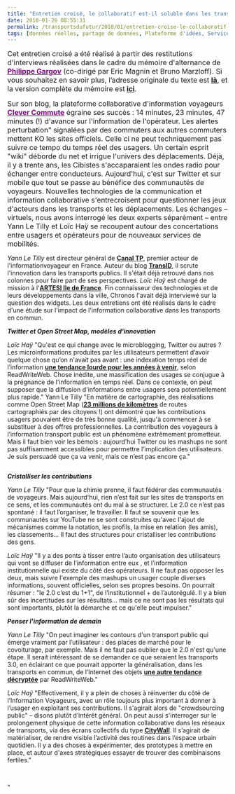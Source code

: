```yaml
---
title: "Entretien croisé, le collaboratif est-il soluble dans les transports ? Philippe Gargov"
date: 2010-01-26 08:55:31
permalink: /transportsdufutur/2010/01/entretien-croise-le-collaboratif-estil-soluble-dans-les-transports-philippe-gargov.html
tags: [données réelles, partage de données, Plateforme d'idées, Service de mobilité, téléphone, TIC]
---
```


<p class="MsoNormal"><span><font size="3">Cet entretien croisé a été réalisé à partir des restitutions d'interviews réalisées dans le cadre du mémoire d'alternance de <strong><span style="text-decoration: underline"><a href="http://www.pop-up-urbain.com/"><font color="#800080">Philippe Gargov</font></a></span></strong> (co-dirigé par Eric Magnin et Bruno Marzloff). Si vous souhaitez en savoir plus, l’adresse originale du texte est <strong><span style="text-decoration: underline"><a href="http://www.groupechronos.org/index.php/fre/themas/entretiens/entretien-croise-le-collaboratif-est-il-soluble-dans-les-transports">là</a></span></strong>, et la version complète du mémoire est<strong> <span style="text-decoration: underline"><a href="http://www.groupechronos.org/index.php/fre/projets/etudes/enjeux-et-potentiels-de-l-information-collaborative-dans-les-transports-en-commun">ici</a></span></strong>.</font></span></p> <p class="MsoNormal"><span><font size="3"></font></span></p> <p class="MsoNormal"><span><font size="3">Sur son blog, la plateforme collaborative d'information voyageurs <strong><span style="text-decoration: underline"><a href="http://clevercommute.com/"><font color="#800080">Clever Commute</font></a></span></strong> égraine ses succès : 14 minutes, 23 minutes, 47 minutes (!) d'avance sur l'information de l'opérateur. Les alertes perturbation" signalées par des commuters aux autres commuters mettent KO les sites officiels. Celle ci ne peut techniquement pas suivre ce tempo du temps réel des usagers. Un certain esprit "wiki" déborde du net et irrigue l'univers des déplacements. Déjà, il y a trente ans, les Cibistes s'accaparaient les ondes radio pour échanger entre conducteurs. Aujourd'hui, c'est sur Twitter et sur mobile que tout se passe au bénéfice des communautés de voyageurs. Nouvelles technologies de la communication et information collaborative s'entrecroisent pour questionner les jeux d'acteurs dans les transports et les déplacements. Les échanges – virtuels, nous avons interrogé les deux experts séparément – entre Yann Le Tilly et Loïc Haÿ se recoupent autour des concertations entre usagers et opérateurs pour de nouveaux services de mobilités. </font></span></p> <p class=""MsoNormal""><span><font size=""3""></font></span></p> <p class=""MsoNormal""><span><font size=""3""><em>Yann Le Tilly</em> est directeur général de <strong><span style=""text-decoration: underline""><a href=""http://canaltp.fr/""><font color=""#800080"">Canal TP</font></a></span></strong>, premier acteur de l'informationvoyageur en France. Auteur du blog <strong><span style=""text-decoration: underline""><a href=""http://transid.blogspot.com/"">TransID</a></span></strong>, il scrute l'innovation dans les transports publics. Il s'était déjà retrouvé dans nos colonnes pour faire part de ses perspectives. <em>Loïc Haÿ</em> est chargé de mission à l'<strong><span style=""text-decoration: underline""><a href=""http://www.artesi.artesi-idf.com/public/artesi/""><font color=""#800080"">ARTESI Ile de France</font></a></span></strong>. Fin connaisseur des technologies et de leurs développements dans la ville, Chronos l'avait déjà interviewé sur la question des widgets. Les deux entretiens ont été réalisés dans le cadre d'une étude sur l'impact de l'information collaborative dans les transports en commun.</font></span></p> <p class=""MsoNormal""><span><font size=""3""></font></span></p>   <!--more-->  <p class=""MsoNormal""><span><font size=""3""></font></span></p> <p class=""MsoNormal""><strong><em><span><font size=""3"">Twitter et Open Street Map, modèles d'innovation</font></span></em></strong></p> <p class=""MsoNormal""><strong><em><span><font size=""3""></font></span></em></strong></p> <p class=""MsoNormal""><font size=""3""><em><span>Loïc Haÿ</span></em><span> "Qu'est ce qui change avec le microblogging, Twitter ou autres ? Les microinformations produites par les utilisateurs permettent d’avoir quelque chose qu’on n'avait pas avant : une indexation temps réel de l’information <strong><span style=""text-decoration: underline""><a href=""http://fr.readwriteweb.com/2009/09/16/prospective/web-temps-reel/""><font color=""#800080"">une tendance lourde pour les années à venir</font></a></span></strong>, selon ReadWriteWeb. Chose inédite, une massification des usages se conjugue à la prégnance de l'information en temps réel. Dans ce contexte, on peut supposer que la diffusion d'informations entre usagers sera potentiellement plus rapide." Yann Le Tilly "En matière de cartographie, des réalisations comme Open Street Map (<strong><span style=""text-decoration: underline""><a href=""http://transid.blogspot.com/2009/09/decarta-diffusera-osm.html""><font color=""#800080"">23 millions de kilomètres</font></a></span></strong> de routes cartographiés par des citoyens !) ont démontré que les contributions usagers pouvaient être de très bonne qualité, jusqu'à commencer à se substituer à des offres professionnelles. La contribution des voyageurs à l’information transport public est un phénomène extrêmement prometteur. Mais il faut bien voir les bémols : aujourd’hui Twitter ou les mashups ne sont pas suffisamment accessibles pour permettre l’implication des utilisateurs. Je suis persuadé que ça va venir, mais ce n’est pas encore ça."</span></font></p> <p class=""MsoNormal""><span><font size=""3""></font></span></p> <p class=""MsoNormal""><span><a href="https://gabrielplassat.github.io/transportsdufutur/wp-content/uploads/sites/6/old/6a0120a66d2ad4970b01287712eac8970c-pi.jpg"" rel=""lightbox""><img alt=""Dino"" border=""0"" class=""asset asset-image at-xid-6a0120a66d2ad4970b01287712eac8970c "" src=""/wp-content/uploads/sites/6/old/6a0120a66d2ad4970b01287712eac8970c-320pi.jpg"" title=""Dino"" /></a> </span></p> <p class=""MsoNormal""><strong><em><span><font size=""3"">Cristalliser les contributions</font></span></em></strong></p> <p class=""MsoNormal""><strong><em><span><font size=""3""></font></span></em></strong></p> <p class=""MsoNormal""><font size=""3""><em><span>Yann Le Tilly</span></em><span> "Pour que la chimie prenne, il faut fédérer des communautés de voyageurs. Mais aujourd'hui, rien n’est fait sur les sites de transports en ce sens, et les communautés ont du mal à se structurer. Le 2.0 ce n’est pas spontané : il faut l’organiser, le travailler. Il faut se souvenir que les communautés sur YouTube ne se sont construites qu'avec l'ajout de mécanismes comme la notation, les profils, la mise en relation (les amis), les classements… Il faut des structures pour cristalliser les contributions des gens.</span></font></p> <p class=""MsoNormal""><font size=""3""><em><span>Loïc Haÿ</span></em><span> "Il y a des ponts à tisser entre l’auto organisation des utilisateurs qui vont se diffuser de l’information entre eux , et l’information institutionnelle qui existe du côté des opérateurs. Il ne faut pas opposer les deux, mais suivre l'exemple des mashups un usager couple diverses informations, souvent officielles, selon ses propres besoins. On pourrait résumer : "le 2.0 c’est du 1+1", de l’institutionnel + de l’autorégulé. Il y a bien sûr des incertitudes sur les résultats… mais ce ne sont pas les résultats qui sont importants, plutôt la démarche et ce qu'elle peut impulser."</span></font></p> <p class=""MsoNormal""><span><font size=""3""></font></span></p> <p class=""MsoNormal""><strong><em><span><font size=""3"">Penser l'information de demain</font></span></em></strong></p> <p class=""MsoNormal""><strong><em><span><font size=""3""></font></span></em></strong></p> <p class=""MsoNormal""><font size=""3""><em><span>Yann Le Tilly</span></em><span> "On peut imaginer les contours d'un transport public qui émerge vraiment par l’utilisateur : des places de marché pour le covoiturage, par exemple. Mais il ne faut pas oublier que le 2.0 n'est qu'une étape. Il serait intéressant de se demander ce que seraient les transports 3.0, en éclairant ce que pourrait apporter la généralisation, dans les transports en commun, de l’Internet des objets <strong><span style=""text-decoration: underline""><a href=""http://fr.readwriteweb.com/2009/09/25/a-la-une/top-5-des-innovations-du-web-en-2009-linternet-des-objets/""><font color=""#800080"">une autre tendance décryptée</font></a></span></strong> par ReadWriteWeb."</span></font></p> <p class=""MsoNormal""><font size=""3""><em><span>Loïc Haÿ</span></em><span> "Effectivement, il y a plein de choses à réinventer du côté de l’Information Voyageurs, avec un rôle toujours plus important à donner à l’usager en exploitant ses contributions. Il s'agirait alors de "crowdsourcing public" – disons plutôt d’intérêt général. On peut aussi s'interroger sur le prolongement physique de cette information collaborative dans les réseaux de transports, via des écrans collectifs du type <strong><span style=""text-decoration: underline""><a href=""http://www.villes2.fr/Presentation-du-projet-CityWall_a247.html""><font color=""#800080"">CityWall</font></a></span></strong>. Il s’agirait de matérialiser, de rendre visible l’activité des routines dans l’espace urbain quotidien. Il y a des choses à expérimenter, des prototypes à mettre en place, et autour d'axes stratégiques essayer de trouver des combinaisons fertiles."</span></font></p> <p class=""MsoNormal""><font size=""3""><span></span></font> </p> <p class=""MsoNormal""><font size=""3""><span></span></font></p>"

